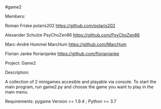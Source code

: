 #game2

Members:

Roman Friske 
polaris202
https://github.com/polaris202

Alexander Schulze
PsyChoZen86
https://github.com/PsyChoZen86

Marc-André Hummel
MarcHum
https://github.com/MarcHum

Florian Janke
florianjanke
https://github.com/florianjanke



Project: Game2

Description:

A collection of 2 minigames accesible and playable via console.
To start the main program, run game2.py and choose the game you want to play in the main menu.

Requirements: pygame Version >= 1.9.4 ; Python >= 3.7
